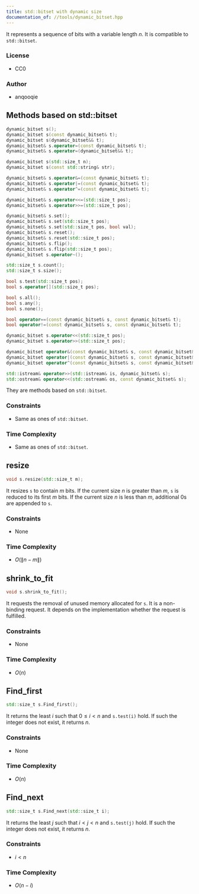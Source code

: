 ```yaml
---
title: std::bitset with dynamic size
documentation_of: //tools/dynamic_bitset.hpp
---
```


It represents a sequence of bits with a variable length $n$.
It is compatible to `std::bitset`.

### License
- CC0

### Author
- anqooqie

## Methods based on std::bitset
```cpp
dynamic_bitset s();
dynamic_bitset s(const dynamic_bitset& t);
dynamic_bitset s(dynamic_bitset&& t);
dynamic_bitset& s.operator=(const dynamic_bitset& t);
dynamic_bitset& s.operator=(dynamic_bitset&& t);

dynamic_bitset s(std::size_t n);
dynamic_bitset s(const std::string& str);

dynamic_bitset& s.operator&=(const dynamic_bitset& t);
dynamic_bitset& s.operator|=(const dynamic_bitset& t);
dynamic_bitset& s.operator^=(const dynamic_bitset& t);

dynamic_bitset& s.operator<<=(std::size_t pos);
dynamic_bitset& s.operator>>=(std::size_t pos);

dynamic_bitset& s.set();
dynamic_bitset& s.set(std::size_t pos);
dynamic_bitset& s.set(std::size_t pos, bool val);
dynamic_bitset& s.reset();
dynamic_bitset& s.reset(std::size_t pos);
dynamic_bitset& s.flip();
dynamic_bitset& s.flip(std::size_t pos);
dynamic_bitset s.operator~();

std::size_t s.count();
std::size_t s.size();

bool s.test(std::size_t pos);
bool s.operator[](std::size_t pos);

bool s.all();
bool s.any();
bool s.none();

bool operator==(const dynamic_bitset& s, const dynamic_bitset& t);
bool operator!=(const dynamic_bitset& s, const dynamic_bitset& t);

dynamic_bitset s.operator<<(std::size_t pos);
dynamic_bitset s.operator>>(std::size_t pos);

dynamic_bitset operator&(const dynamic_bitset& s, const dynamic_bitset& t);
dynamic_bitset operator|(const dynamic_bitset& s, const dynamic_bitset& t);
dynamic_bitset operator^(const dynamic_bitset& s, const dynamic_bitset& t);

std::istream& operator>>(std::istream& is, dynamic_bitset& s);
std::ostream& operator<<(std::ostream& os, const dynamic_bitset& s);
```

They are methods based on `std::bitset`.

### Constraints
- Same as ones of `std::bitset`.

### Time Complexity
- Same as ones of `std::bitset`.

## resize
```cpp
void s.resize(std::size_t m);
```

It resizes `s` to contain $m$ bits.
If the current size $n$ is greater than $m$, `s` is reduced to its first $m$ bits.
If the current size $n$ is less than $m$, additional $0$s are appended to `s`.

### Constraints
- None

### Time Complexity
- $O(\|n - m\|)$

## shrink_to_fit
```cpp
void s.shrink_to_fit();
```

It requests the removal of unused memory allocated for `s`.
It is a non-binding request.
It depends on the implementation whether the request is fulfilled.

### Constraints
- None

### Time Complexity
- $O(n)$

## Find_first
```cpp
std::size_t s.Find_first();
```

It returns the least $i$ such that $0 \leq i < n$ and `s.test(i)` hold.
If such the integer does not exist, it returns $n$.

### Constraints
- None

### Time Complexity
- $O(n)$

## Find_next
```cpp
std::size_t s.Find_next(std::size_t i);
```

It returns the least $j$ such that $i < j < n$ and `s.test(j)` hold.
If such the integer does not exist, it returns $n$.

### Constraints
- $i < n$

### Time Complexity
- $O(n - i)$
